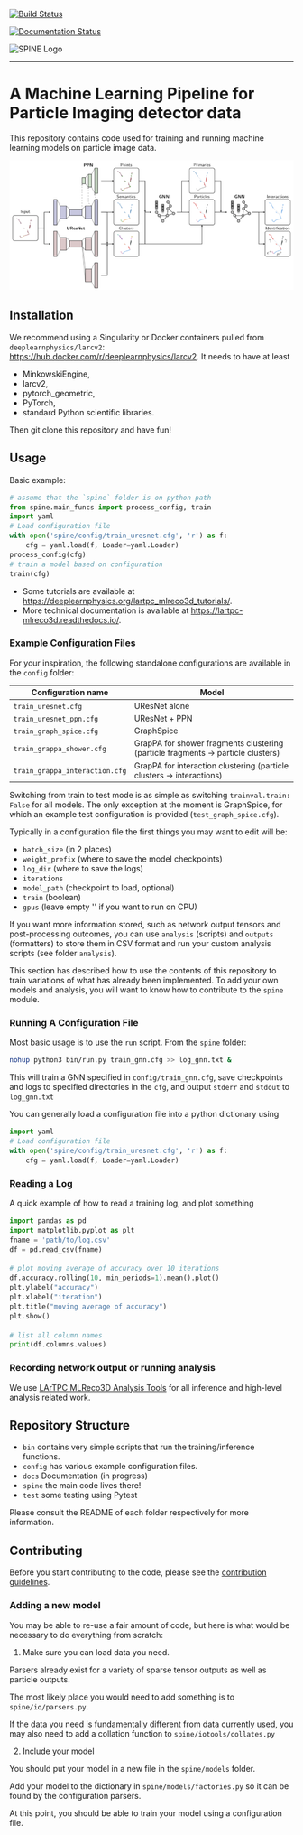 [![Build Status](https://travis-ci.com/DeepLearnPhysics/lartpc_mlreco3d.svg?branch=develop)](https://travis-ci.com/DeepLearnPhysics/lartpc_mlreco3d)

[![Documentation Status](https://readthedocs.org/projects/lartpc-mlreco3d/badge/?version=latest)](https://lartpc-mlreco3d.readthedocs.io/en/latest/?badge=latest)

![SPINE Logo](https://github.com/francois-drielsma/SPINE/blob/develop/docs/source/_static/img/spine-logo-dark.png)

--------------------------------------------------------------------------------

# A Machine Learning Pipeline for Particle Imaging detector data

This repository contains code used for training and running machine learning models on particle image data.

![Full chain](./images/full_chain.png)

## Installation
We recommend using a Singularity or Docker containers pulled from `deeplearnphysics/larcv2`: https://hub.docker.com/r/deeplearnphysics/larcv2. It needs to have at least
* MinkowskiEngine,
* larcv2,
* pytorch_geometric,
* PyTorch,
* standard Python scientific libraries.

Then git clone this repository and have fun!

## Usage
Basic example:
```python
# assume that the `spine` folder is on python path
from spine.main_funcs import process_config, train
import yaml
# Load configuration file
with open('spine/config/train_uresnet.cfg', 'r') as f:
    cfg = yaml.load(f, Loader=yaml.Loader)
process_config(cfg)
# train a model based on configuration
train(cfg)
```

* Some tutorials are available at https://deeplearnphysics.org/lartpc_mlreco3d_tutorials/.
* More technical documentation is available at https://lartpc-mlreco3d.readthedocs.io/.

### Example Configuration Files

For your inspiration, the following standalone configurations are available in the `config` folder:

| Configuration name            | Model          |
| ------------------------------|----------------|
| `train_uresnet.cfg`           | UResNet alone  |
| `train_uresnet_ppn.cfg`       | UResNet + PPN  |
| `train_graph_spice.cfg`       | GraphSpice     |
| `train_grappa_shower.cfg`     | GrapPA for shower fragments clustering (particle fragments -> particle clusters) |
| `train_grappa_interaction.cfg`| GrapPA for interaction clustering (particle clusters -> interactions) |

Switching from train to test mode is as simple as switching `trainval.train: False` for all models. The only exception at the moment is GraphSpice, for which an example test configuration is provided (`test_graph_spice.cfg`).

Typically in a configuration file the first things you may want to edit will be:
* `batch_size` (in 2 places)
* `weight_prefix` (where to save the model checkpoints)
* `log_dir` (where to save the logs)
* `iterations`
* `model_path` (checkpoint to load, optional)
* `train` (boolean)
* `gpus` (leave empty '' if you want to run on CPU)


If you want more information stored, such as network output tensors and post-processing outcomes, you can use `analysis` (scripts) and `outputs` (formatters)
to store them in CSV format and run your custom analysis scripts (see folder `analysis`).

This section has described how to use the contents of this repository to train variations of what has already been implemented.  To add your own models and analysis, you will want to know how to contribute to the `spine` module.

### Running A Configuration File

Most basic usage is to use the `run` script.  From the `spine` folder:
```bash
nohup python3 bin/run.py train_gnn.cfg >> log_gnn.txt &
```
This will train a GNN specified in `config/train_gnn.cfg`, save checkpoints and logs to specified directories in the `cfg`, and output `stderr` and `stdout` to `log_gnn.txt`

You can generally load a configuration file into a python dictionary using
```python
import yaml
# Load configuration file
with open('spine/config/train_uresnet.cfg', 'r') as f:
    cfg = yaml.load(f, Loader=yaml.Loader)
```

### Reading a Log

A quick example of how to read a training log, and plot something
```python
import pandas as pd
import matplotlib.pyplot as plt
fname = 'path/to/log.csv'
df = pd.read_csv(fname)

# plot moving average of accuracy over 10 iterations
df.accuracy.rolling(10, min_periods=1).mean().plot()
plt.ylabel("accuracy")
plt.xlabel("iteration")
plt.title("moving average of accuracy")
plt.show()

# list all column names
print(df.columns.values)
```

### Recording network output or running analysis
We use [LArTPC MLReco3D Analysis Tools](./analysis/README.md) for all inference and high-level analysis related work. 

## Repository Structure
* `bin` contains very simple scripts that run the training/inference functions.
* `config` has various example configuration files.
* `docs` Documentation (in progress)
* `spine` the main code lives there!
* `test` some testing using Pytest

Please consult the README of each folder respectively for more information.

## Contributing

Before you start contributing to the code, please see the [contribution guidelines](contributing.md).

### Adding a new model
You may be able to re-use a fair amount of code, but here is what would be necessary to do everything from scratch:

1. Make sure you can load data you need.

Parsers already exist for a variety of sparse tensor outputs as well as particle outputs.

The most likely place you would need to add something is to `spine/io/parsers.py`.

If the data you need is fundamentally different from data currently used, you may also need to add a collation function to `spine/iotools/collates.py`

2. Include your model

You should put your model in a new file in the `spine/models` folder.

Add your model to the dictionary in `spine/models/factories.py` so it can be found by the configuration parsers.

At this point, you should be able to train your model using a configuration file.

